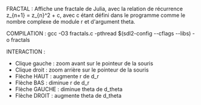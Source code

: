 FRACTAL :
Affiche une fractale de Julia, avec la relation de récurrence z_{n+1} = z_{n}^2 + c,
avec c étant défini dans le programme comme le nombre complexe de module r et
d'argument theta.

COMPILATION :
gcc -O3 fractals.c -pthread $(sdl2-config --cflags --libs) -o fractals

INTERACTION :
- Clique gauche : zoom avant sur le pointeur de la souris
- Clique droit : zoom arrière sur le pointeur de la souris
- Flèche HAUT : augmente r de d_r
- Flèche BAS : diminue r de d_r
- Flèche GAUCHE : diminue theta de d_theta
- Flèche DROIT : augmente theta de d_theta
